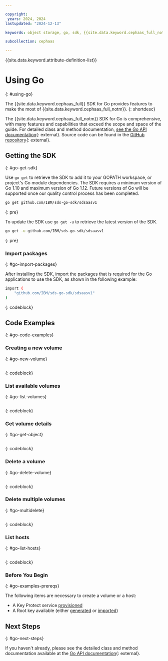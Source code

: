 ```yaml
---

copyright:
 years: 2024, 2024
lastupdated: "2024-12-13"

keywords: object storage, go, sdk, {{site.data.keyword.cephaas_full_notm}}

subcollection: cephaas

---
```


{{site.data.keyword.attribute-definition-list}}

# Using Go
{: #using-go}

The {{site.data.keyword.cephaas_full}} SDK for Go provides features to make the most of {{site.data.keyword.cephaas_full_notm}}.
{: shortdesc}

The {{site.data.keyword.cephaas_full_notm}} SDK for Go is comprehensive, with many features and capabilities that exceed the scope and space of the guide. For detailed class and method documentation, [see the Go API documentation](https://ibm.github.io/sds-go-sdk){: external}. Source code can be found in the [GitHub repository](https://github.com/IBM/sds-go-sdk){: external}.

## Getting the SDK
{: #go-get-sdk}

Use `go get` to retrieve the SDK to add it to your GOPATH workspace, or project's Go module dependencies. The SDK requires a minimum version of Go 1.10 and maximum version of Go 1.12. Future versions of Go will be supported once our quality control process has been completed.

```sh
go get github.com/IBM/sds-go-sdk/sdsaasv1
```
{: pre}

To update the SDK use `go get -u` to retrieve the latest version of the SDK.

```sh
go get -u github.com/IBM/sds-go-sdk/sdsaasv1
```
{: pre}

### Import packages
{: #go-import-packages}

After installing the SDK, import the packages that is required for the Go applications to use the SDK, as shown in the following example:

```sh
import (
	"github.com/IBM/sds-go-sdk/sdsaasv1"
)
```
{: codeblock}



## Code Examples
{: #go-code-examples}

### Creating a new volume
{: #go-new-volume}


```Go


```
{: codeblock}

### List available volumes
{: #go-list-volumes}

```Go


```
{: codeblock}


### Get volume details
{: #go-get-object}

```Go


```
{: codeblock}

### Delete a volume
{: #go-delete-volume}

```Go

```
{: codeblock}

### Delete multiple volumes
{: #go-multidelete}

```Go

```
{: codeblock}

### List hosts
{: #go-list-hosts}

```Go

```
{: codeblock}

### Before You Begin
{: #go-examples-prereqs}

The following items are necessary to create a volume or a host:

* A Key Protect service [provisioned](/docs/key-protect?topic=key-protect-provision)
* A Root key available (either [generated](/docs/key-protect?topic=key-protect-create-root-keys) or [imported](/docs/key-protect?topic=key-protect-import-root-keys))




## Next Steps
{: #go-next-steps}

If you haven't already, please see the detailed class and method documentation available at the [Go API documentation](https://ibm.github.io/ibm-sds-go-sdk/){: external}.
